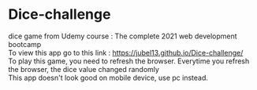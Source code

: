 # Dice-challenge
dice game from Udemy course : The complete 2021 web development bootcamp <br>
To view this app go to this link : https://jubel13.github.io/Dice-challenge/ <br>
To play this game, you need to refresh the browser. Everytime you refresh the browser, the dice value changed randomly <br>
This app doesn't look good on mobile device, use pc instead.
